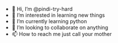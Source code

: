 - 👋 Hi, I’m @pindi-try-hard
- 👀 I’m interested in learning new things
- 🌱 I’m currently learning python
- 💞️ I’m looking to collaborate on anything
- 📫 How to reach me just call your mother

<!---
pindi-try-hard/pindi-try-hard is a ✨ special ✨ repository because its `README.md` (this file) appears on your GitHub profile.
You can click the Preview link to take a look at your changes.
--->
